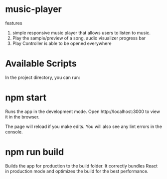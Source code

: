 # music-player

features
1. simple responsive music player that allows users to listen to music.
2. Play the sample/preview of a song, audio visualizer progress bar
4. Play Controller is able to be opened everywhere



# Available Scripts
In the project directory, you can run:

# npm start
Runs the app in the development mode.
Open http://localhost:3000 to view it in the browser.

The page will reload if you make edits.
You will also see any lint errors in the console.

# npm run build
Builds the app for production to the build folder.
It correctly bundles React in production mode and optimizes the build for the best performance.
